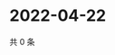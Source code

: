 # 2022-04-22

共 0 条

<!-- BEGIN WEIBO -->
<!-- 最后更新时间 Fri Apr 22 2022 07:01:06 GMT+0800 (China Standard Time) -->

<!-- END WEIBO -->
